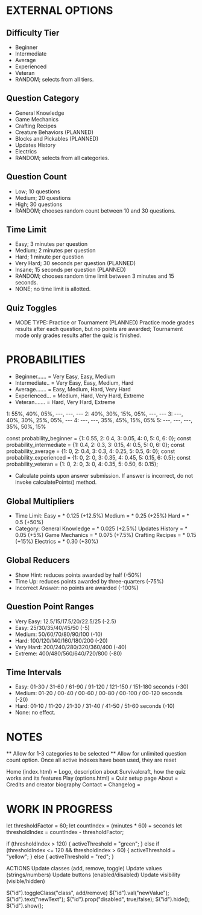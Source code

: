 # EXTERNAL OPTIONS
## Difficulty Tier
- Beginner
- Intermediate
- Average
- Experienced
- Veteran
- RANDOM; selects from all tiers.
## Question Category
- General Knowledge
- Game Mechanics
- Crafting Recipes
- Creature Behaviors (PLANNED)
- Blocks and Pickables (PLANNED)
- Updates History
- Electrics
- RANDOM; selects from all categories.
## Question Count
- Low; 10 questions
- Medium; 20 questions
- High; 30 questions
- RANDOM; chooses random count between 10 and 30 questions.
## Time Limit
- Easy; 3 minutes per question
- Medium; 2 minutes per question
- Hard; 1 minute per question
- Very Hard; 30 seconds per question (PLANNED)
- Insane; 15 seconds per question (PLANNED)
- RANDOM; chooses random time limit between 3 minutes and 15 seconds.
- NONE; no time limit is allotted.
## Quiz Toggles
- MODE TYPE: Practice or Tournament (PLANNED)
  Practice mode grades results after each question, but no points are awarded; Tournament mode only grades results after the quiz is finished.

# PROBABILITIES
- Beginner...... = Very Easy, Easy, Medium
- Intermediate.. = Very Easy, Easy, Medium, Hard
- Average....... = Easy, Medium, Hard, Very Hard
- Experienced... = Medium, Hard, Very Hard, Extreme
- Veteran....... = Hard, Very Hard, Extreme

1: 55%, 40%, 05%, ---, ---, ---
2: 40%, 30%, 15%, 05%, ---, ---
3: ---, 40%, 30%, 25%, 05%, ---
4: ---, ---, 35%, 45%, 15%, 05%
5: ---, ---, ---, 35%, 50%, 15%

const probability_beginner = {1: 0.55, 2: 0.4, 3: 0.05, 4: 0, 5: 0, 6: 0};
const probability_intermediate = {1: 0.4, 2: 0.3, 3: 0.15, 4: 0.5, 5: 0, 6: 0};
const probability_average = {1: 0, 2: 0.4, 3: 0.3, 4: 0.25, 5: 0.5, 6: 0};
const probability_experienced = {1: 0, 2: 0, 3: 0.35, 4: 0.45, 5: 0.15, 6: 0.5};
const probability_veteran = {1: 0, 2: 0, 3: 0, 4: 0.35, 5: 0.50, 6: 0.15};

* Calculate points upon answer submission. If answer is incorrect, do not invoke calculatePoints() method.

## Global Multipliers
- Time Limit:
    Easy = * 0.125 (+12.5%)
    Medium = * 0.25 (+25%)
    Hard = * 0.5 (+50%)
- Category:
    General Knowledge = * 0.025 (+2.5%)
    Updates History = * 0.05 (+5%)
    Game Mechanics = * 0.075 (+7.5%)
    Crafting Recipes = * 0.15 (+15%)
    Electrics = * 0.30 (+30%)

## Global Reducers
- Show Hint: reduces points awarded by half (-50%)
- Time Up: reduces points awarded by three-quarters (-75%)
- Incorrect Answer: no points are awarded (-100%)

## Question Point Ranges
- Very Easy: 12.5/15/17.5/20/22.5/25 (-2.5)
- Easy: 25/30/35/40/45/50 (-5)
- Medium: 50/60/70/80/90/100 (-10)
- Hard: 100/120/140/160/180/200 (-20)
- Very Hard: 200/240/280/320/360/400 (-40)
- Extreme: 400/480/560/640/720/800 (-80)

## Time Intervals
- Easy: 01-30 / 31-60 / 61-90 / 91-120 / 121-150 / 151-180 seconds (-30)
- Medium: 01-20 / 00-40 / 00-60 / 00-80 / 00-100 / 00-120 seconds (-20)
- Hard: 01-10 / 11-20 / 21-30 / 31-40 / 41-50 / 51-60 seconds (-10)
- None: no effect.

# NOTES
** Allow for 1-3 categories to be selected
** Allow for unlimited question count option. Once all active indexes have been used, they are reset

Home (index.html) = Logo, description about Survivalcraft, how the quiz works and its features
Play (options.html) = Quiz setup page
About = Credits and creator biography
Contact = 
Changelog = 

# WORK IN PROGRESS
let thresholdFactor = 60;
let countIndex = (minutes * 60) + seconds
let thresholdIndex = countIndex - thresholdFactor;

if (thresholdIndex > 120) {
    activeThreshold = "green";
} else if (thresholdIndex <= 120 && thresholdIndex > 60) {
    activeThreshold = "yellow";
} else {
    activeThreshold = "red";
}

ACTIONS
Update classes (add, remove, toggle)
Update values (strings/numbers)
Update buttons (enabled/disabled)
Update visibility (visible/hidden)

$("id").toggleClass("class", add/remove)
$("id").val("newValue");
$("id").text("newText");
$("id").prop("disabled", true/false);
$("id").hide();
$("id").show();